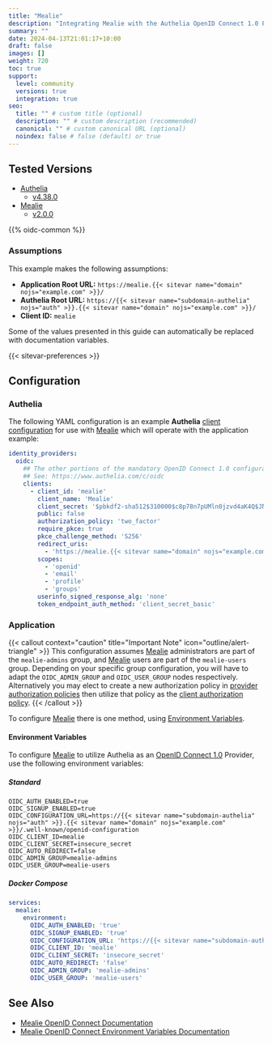 ```yaml
---
title: "Mealie"
description: "Integrating Mealie with the Authelia OpenID Connect 1.0 Provider."
summary: ""
date: 2024-04-13T21:01:17+10:00
draft: false
images: []
weight: 720
toc: true
support:
  level: community
  versions: true
  integration: true
seo:
  title: "" # custom title (optional)
  description: "" # custom description (recommended)
  canonical: "" # custom canonical URL (optional)
  noindex: false # false (default) or true
---
```


## Tested Versions

- [Authelia]
  - [v4.38.0](https://github.com/authelia/authelia/releases/tag/v4.38.0)
- [Mealie]
  - [v2.0.0](https://github.com/mealie-recipes/mealie/releases/tag/v2.0.0)

{{% oidc-common %}}

### Assumptions

This example makes the following assumptions:

- __Application Root URL:__ `https://mealie.{{< sitevar name="domain" nojs="example.com" >}}/`
- __Authelia Root URL:__ `https://{{< sitevar name="subdomain-authelia" nojs="auth" >}}.{{< sitevar name="domain" nojs="example.com" >}}/`
- __Client ID:__ `mealie`

Some of the values presented in this guide can automatically be replaced with documentation variables.

{{< sitevar-preferences >}}

## Configuration

### Authelia

The following YAML configuration is an example __Authelia__ [client configuration] for use with [Mealie] which will
operate with the application example:

```yaml {title="configuration.yml"}
identity_providers:
  oidc:
    ## The other portions of the mandatory OpenID Connect 1.0 configuration go here.
    ## See: https://www.authelia.com/c/oidc
    clients:
      - client_id: 'mealie'
        client_name: 'Mealie'
        client_secret: '$pbkdf2-sha512$310000$c8p78n7pUMln0jzvd4aK4Q$JNRBzwAo0ek5qKn50cFzzvE9RXV88h1wJn5KGiHrD0YKtZaR/nCb2CJPOsKaPK0hjf.9yHxzQGZziziccp6Yng' # The digest of 'insecure_secret'.
        public: false
        authorization_policy: 'two_factor'
        require_pkce: true
        pkce_challenge_method: 'S256'
        redirect_uris:
          - 'https://mealie.{{< sitevar name="domain" nojs="example.com" >}}/login'
        scopes:
          - 'openid'
          - 'email'
          - 'profile'
          - 'groups'
        userinfo_signed_response_alg: 'none'
        token_endpoint_auth_method: 'client_secret_basic'
```

### Application

{{< callout context="caution" title="Important Note" icon="outline/alert-triangle" >}}
This configuration assumes [Mealie](https://mealie.io/) administrators are part of the `mealie-admins` group, and
[Mealie](https://mealie.io/) users are part of the `mealie-users` group. Depending on your specific group configuration, you will have to
adapt the `OIDC_ADMIN_GROUP` and `OIDC_USER_GROUP` nodes respectively. Alternatively you may elect to create a new
authorization policy in [provider authorization policies](../../../configuration/identity-providers/openid-connect/provider.md#authorization_policies) then utilize that policy as the
[client authorization policy](./../../configuration/identity-providers/openid-connect/clients.md#authorization_policy).
{{< /callout >}}

To configure [Mealie] there is one method, using [Environment Variables](#environment-variables).

#### Environment Variables

To configure [Mealie] to utilize Authelia as an [OpenID Connect 1.0] Provider, use the following environment variables:

##### Standard

```shell {title=".env"}
OIDC_AUTH_ENABLED=true
OIDC_SIGNUP_ENABLED=true
OIDC_CONFIGURATION_URL=https://{{< sitevar name="subdomain-authelia" nojs="auth" >}}.{{< sitevar name="domain" nojs="example.com" >}}/.well-known/openid-configuration
OIDC_CLIENT_ID=mealie
OIDC_CLIENT_SECRET=insecure_secret
OIDC_AUTO_REDIRECT=false
OIDC_ADMIN_GROUP=mealie-admins
OIDC_USER_GROUP=mealie-users
```

##### Docker Compose

```yaml {title="compose.yml"}
services:
  mealie:
    environment:
      OIDC_AUTH_ENABLED: 'true'
      OIDC_SIGNUP_ENABLED: 'true'
      OIDC_CONFIGURATION_URL: 'https://{{< sitevar name="subdomain-authelia" nojs="auth" >}}.{{< sitevar name="domain" nojs="example.com" >}}/.well-known/openid-configuration'
      OIDC_CLIENT_ID: 'mealie'
      OIDC_CLIENT_SECRET: 'insecure_secret'
      OIDC_AUTO_REDIRECT: 'false'
      OIDC_ADMIN_GROUP: 'mealie-admins'
      OIDC_USER_GROUP: 'mealie-users'
```

## See Also

- [Mealie OpenID Connect Documentation](https://docs.mealie.io/documentation/getting-started/authentication/oidc-v2/)
- [Mealie OpenID Connect Environment Variables Documentation](https://docs.mealie.io/documentation/getting-started/installation/backend-config/#openid-connect-oidc)

[Mealie]: https://mealie.io/
[Authelia]: https://www.authelia.com
[OpenID Connect 1.0]: ../../openid-connect/introduction.md
[client configuration]: ../../../configuration/identity-providers/openid-connect/clients.md
